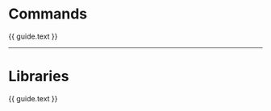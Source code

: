 <script setup>
import { data } from './core.data.ts'
</script>

# Commands

<div class="overview-pager column">
    <a v-for="guide of data.commands" :href="guide.link" class="pager-link">
        <span class="title">{{ guide.text }}</span>
    </a>
</div>

<hr>

# Libraries

<div class="overview-pager column">
    <a v-for="guide of data.libraries" :href="guide.link" class="pager-link">
        <span class="title">{{ guide.text }}</span>
    </a>
</div>
